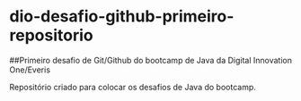 # dio-desafio-github-primeiro-repositorio
##Primeiro desafio de Git/Github do bootcamp de Java da Digital Innovation One/Everis

 Repositório criado para colocar os desafios de Java do bootcamp.
